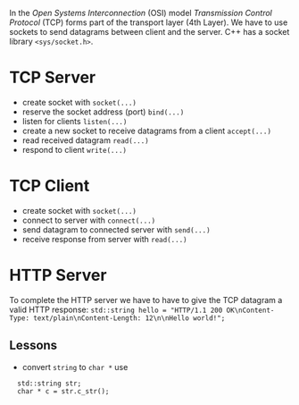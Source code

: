 In the *Open Systems Interconnection* (OSI) model *Transmission Control Protocol* (TCP) forms part of the transport layer (4th Layer). We have to use sockets to send datagrams between client and the server. C++ has a socket library `<sys/socket.h>`.
# TCP Server
- create socket with `socket(...)`
- reserve the socket address (port) `bind(...)`
- listen for clients `listen(...)`
- create a new socket to receive datagrams from a client `accept(...)`
- read received datagram `read(...)`
- respond to client `write(...)`

# TCP Client
- create socket with `socket(...)`
- connect to server with `connect(...)`
- send datagram to connected server with `send(...)`
- receive response from server with `read(...)`

# HTTP Server
To complete the HTTP server we have to have to give the TCP datagram a valid HTTP response:
`std::string hello = "HTTP/1.1 200 OK\nContent-Type: text/plain\nContent-Length: 12\n\nHello world!";`

## Lessons
- convert `string` to `char *` use
```
  std::string str;
  char * c = str.c_str();
```
